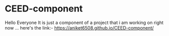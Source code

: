 # CEED-component
Hello Everyone It is just a component of a project that i am working on right now ...
here's the link:- https://aniket6508.github.io/CEED-component/
